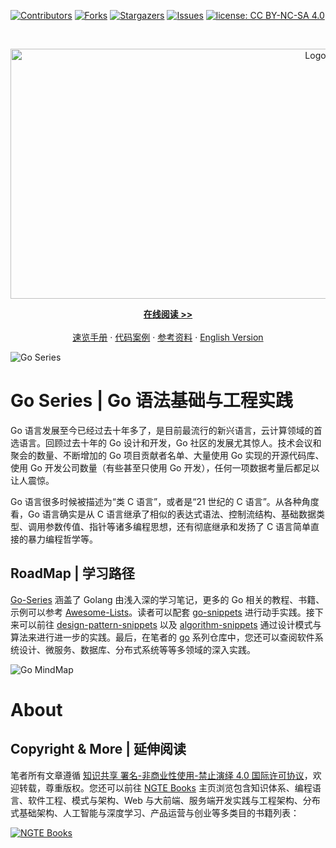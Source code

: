 [![Contributors][contributors-shield]][contributors-url]
[![Forks][forks-shield]][forks-url]
[![Stargazers][stars-shield]][stars-url]
[![Issues][issues-shield]][issues-url]
[![license: CC BY-NC-SA 4.0](https://img.shields.io/badge/license-CC%20BY--NC--SA%204.0-lightgrey.svg)][license-url]

<!-- PROJECT LOGO -->
<br />
<p align="center">
  <a href="https://github.com/wx-chevalier/Go-Series">
    <img src="https://ngte-superbed.oss-cn-beijing.aliyuncs.com/item/header.svg" alt="Logo" style="width: 100vw;height: 400px" />
  </a>

  <p align="center">
    <a href="https://ng-tech.icu/books/Go-Series"><strong>在线阅读 >> </strong></a>
    <br />
    <br />
    <a href="https://github.com/wx-chevalier/Awesome-CheatSheets">速览手册</a>
    ·
    <a href="./examples">代码案例</a>
    ·
       <a href="https://github.com/wx-chevalier/Awesome-Lists">参考资料</a>
    ·
    <a href="./README.en.md">English Version</a>

  </p>
</p>

<!-- ABOUT THE PROJECT -->

![Go Series](https://user-images.githubusercontent.com/5803001/38078769-e6b9ecea-336f-11e8-89c8-b40880b3428c.jpg)

# Go Series | Go 语法基础与工程实践

Go 语言发展至今已经过去十年多了，是目前最流行的新兴语言，云计算领域的首选语言。回顾过去十年的 Go 设计和开发，Go 社区的发展尤其惊人。技术会议和聚会的数量、不断增加的 Go 项目贡献者名单、大量使用 Go 实现的开源代码库、使用 Go 开发公司数量（有些甚至只使用 Go 开发），任何一项数据考量后都足以让人震惊。

Go 语言很多时候被描述为“类 C 语言”，或者是“21 世纪的 C 语言”。从各种角度看，Go 语言确实是从 C 语言继承了相似的表达式语法、控制流结构、基础数据类型、调用参数传值、指针等诸多编程思想，还有彻底继承和发扬了 C 语言简单直接的暴力编程哲学等。

## RoadMap | 学习路径

[Go-Series](https://github.com/wx-chevalier/Go-Series) 涵盖了 Golang 由浅入深的学习笔记，更多的 Go 相关的教程、书籍、示例可以参考 [Awesome-Lists](https://github.com/wx-chevalier/Awesome-Lists)。读者可以配套 [go-snippets](https://github.com/Dev-Snippets/go-snippets) 进行动手实践。接下来可以前往 [design-pattern-snippets](https://github.com/Dev-Snippets/design-pattern-snippets) 以及 [algorithm-snippets](https://github.com/Dev-Snippets/algorithm-snippets) 通过设计模式与算法来进行进一步的实践。最后，在笔者的 [go](https://github.com/topics/wx-go) 系列仓库中，您还可以查阅软件系统设计、微服务、数据库、分布式系统等等多领域的深入实践。

![Go MindMap](https://s2.ax1x.com/2019/12/03/QMxpfx.png)

# About

## Copyright & More | 延伸阅读

笔者所有文章遵循 [知识共享 署名-非商业性使用-禁止演绎 4.0 国际许可协议](https://creativecommons.org/licenses/by-nc-nd/4.0/deed.zh)，欢迎转载，尊重版权。您还可以前往 [NGTE Books](https://ng-tech.icu/books-gallery/) 主页浏览包含知识体系、编程语言、软件工程、模式与架构、Web 与大前端、服务端开发实践与工程架构、分布式基础架构、人工智能与深度学习、产品运营与创业等多类目的书籍列表：

[![NGTE Books](https://s2.ax1x.com/2020/01/18/19uXtI.png)](https://ng-tech.icu/books-gallery/)

[contributors-shield]: https://img.shields.io/github/contributors/wx-chevalier/Go-Series.svg?style=flat-square
[contributors-url]: https://github.com/wx-chevalier/Go-Series/graphs/contributors
[forks-shield]: https://img.shields.io/github/forks/wx-chevalier/Go-Series.svg?style=flat-square
[forks-url]: https://github.com/wx-chevalier/Go-Series/network/members
[stars-shield]: https://img.shields.io/github/stars/wx-chevalier/Go-Series.svg?style=flat-square
[stars-url]: https://github.com/wx-chevalier/Go-Series/stargazers
[issues-shield]: https://img.shields.io/github/issues/wx-chevalier/Go-Series.svg?style=flat-square
[issues-url]: https://github.com/wx-chevalier/Go-Series/issues
[license-shield]: https://img.shields.io/github/license/wx-chevalier/Go-Series.svg?style=flat-square
[license-url]: https://github.com/wx-chevalier/Go-Series/blob/master/LICENSE.txt
